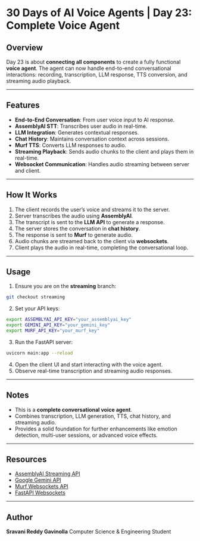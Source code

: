 
# 30 Days of AI Voice Agents | Day 23: Complete Voice Agent

## Overview
Day 23 is about **connecting all components** to create a fully functional **voice agent**. The agent can now handle end-to-end conversational interactions: recording, transcription, LLM response, TTS conversion, and streaming audio playback.

---

## Features
- **End-to-End Conversation**: From user voice input to AI response.
- **AssemblyAI STT**: Transcribes user audio in real-time.
- **LLM Integration**: Generates contextual responses.
- **Chat History**: Maintains conversation context across sessions.
- **Murf TTS**: Converts LLM responses to audio.
- **Streaming Playback**: Sends audio chunks to the client and plays them in real-time.
- **Websocket Communication**: Handles audio streaming between server and client.

---

## How It Works
1. The client records the user’s voice and streams it to the server.
2. Server transcribes the audio using **AssemblyAI**.
3. The transcript is sent to the **LLM API** to generate a response.
4. The server stores the conversation in **chat history**.
5. The response is sent to **Murf** to generate audio.
6. Audio chunks are streamed back to the client via **websockets**.
7. Client plays the audio in real-time, completing the conversational loop.

---

## Usage
1. Ensure you are on the **streaming** branch:
```bash
git checkout streaming
````

2. Set your API keys:

```bash
export ASSEMBLYAI_API_KEY="your_assemblyai_key"
export GEMINI_API_KEY="your_gemini_key"
export MURF_API_KEY="your_murf_key"
```

3. Run the FastAPI server:

```bash
uvicorn main:app --reload
```

4. Open the client UI and start interacting with the voice agent.
5. Observe real-time transcription and streaming audio responses.

---

## Notes

* This is a **complete conversational voice agent**.
* Combines transcription, LLM generation, TTS, chat history, and streaming audio.
* Provides a solid foundation for further enhancements like emotion detection, multi-user sessions, or advanced voice effects.

---

## Resources

* [AssemblyAI Streaming API](https://www.assemblyai.com/docs/api-reference/streaming-api/streaming-api)
* [Google Gemini API](https://ai.google.dev/api/generate-content#method:-models.streamgeneratecontent)
* [Murf Websockets API](https://murf.ai/api/docs/text-to-speech/web-sockets)
* [FastAPI Websockets](https://fastapi.tiangolo.com/advanced/websockets/)

---

## Author

**Sravani Reddy Gavinolla**
Computer Science & Engineering Student


